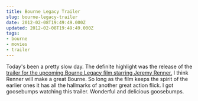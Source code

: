 ```yaml
---
title: Bourne Legacy Trailer
slug: bourne-legacy-trailer
date: 2012-02-08T19:49:49.000Z
updated: 2012-02-08T19:49:49.000Z
tags:
- bourne
- movies
- trailer
---
```


Today's been a pretty slow day.  The definite highlight was the release of the <a href="http://trailers.apple.com/trailers/universal/thebournelegacy/">trailer for the upcoming Bourne Legacy film starring Jeremy Renner.</a>  I think Renner will make a great Bourne.  So long as the film keeps the spirit of the earlier ones it has all the hallmarks of another great action flick.  I got goosebumps watching this trailer.  Wonderful and delicious goosebumps.
